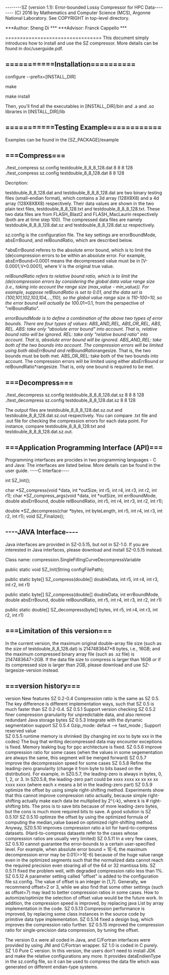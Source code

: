 --------SZ (version 1.1): Error-bounded Lossy Compressor for HPC Data--------
 (C) 2016 by Mathematics and Computer Science (MCS), Argonne National Laboratory.
       See COPYRIGHT in top-level directory.

***Author: Sheng Di ***
***Advisor: Franck Cappello ***

=================================
This document simply introduces how to install and use the SZ compressor. More details can be found in doc/userguide.pdf.

===========Installation==========
---------------------------------
configure --prefix=[INSTALL_DIR]

make

make install

Then, you'll find all the executables in [INSTALL_DIR]/bin and .a and .so libraries in [INSTALL_DIR]/lib

===========Testing Example============
--------------------------------------

Examples can be found in the [SZ_PACKAGE]/example

===Compress===
--------------
./test_compress sz.config testdouble_8_8_8_128.dat 8 8 8 128
./test_compress sz.config testdouble_8_8_128.dat 8 8 128

Decription: 

testdouble_8_8_128.dat and testdouble_8_8_8_128.dat are two binary testing files (small-endian format), which contains a 3d array (128X8X8) and a 4d array (128X8X8X8) respectively. Their data values are shown in the two plain text files, testdouble_8_8_128.txt and testdouble_8_8_8_128.txt. These two data files are from FLASH_Blast2 and FLASH_MacLaurin respectively (both are at time step 100). The compressed data files are namely testdouble_8_8_8_128.dat.sz and testdouble_8_8_128.dat.sz respectively.

sz.config is the configuration file. The key settings are errorBoundMode, absErrBound, and relBoundRatio, which are described below.

*absErrBound referes to the absolute error bound, which is to limit the (de)compression errors to be within an absolute error. For example, absErrBound=0.0001 means the decompressed value must be in [V-0.0001,V+0.0001], where V is the original true value.

*relBoundRatio refers to relative bound ratio, which is to limit the (de)compression errors by considering the global data value range size (i.e., taking into account the range size (max_value - min_value)). For example, suppose relBoundRatio is set to 0.01, and the data set is {100,101,102,103,104,...,110}, so the global value range size is 110-100=10, so the error bound will actually be 10*0.01=0.1, from the perspective of "relBoundRatio".

*errorBoundMode is to define a combination of the above two types of error bounds. There are four types of values: ABS_AND_REL, ABS_OR_REL, ABS, REL.
	ABS: take only "absolute error bound" into account. That is, relative bound ratio will be ignored.
	REL: take only "relative bound ratio" into account. That is, absolute error bound will be ignored. 
	ABS_AND_REL: take both of the two bounds into account. The compression errors will be limited using both absErrBound and relBoundRatio*rangesize. That is, the two bounds must be both met.
	ABS_OR_REL: take both of the two bounds into account. The compression errors will be limited using either absErrBound or relBoundRatio*rangesize. That is, only one bound is required to be met.

===Decompress===
----------------
./test_decompress sz.config testdouble_8_8_8_128.dat.sz 8 8 8 128
./test_decompress sz.config testdouble_8_8_128.dat.sz 8 8 128

The output files are testdouble_8_8_8_128.dat.sz.out and testdouble_8_8_128.dat.sz.out respectively. You can compare .txt file and .out file for checking the compression errors for each data point. For instance, compare testdouble_8_8_8_128.txt and testdouble_8_8_8_128.dat.sz.out.

===Application Programming Interface (API)===
---------------------------------------------
Programming interfaces are procides in two programming languages - C and Java: 
The interfaces are listed below. More details can be found in the user guide. 
----C Interface----

int SZ_Init();

char *SZ_compress(void *data, int *outSize, int r5, int r4, int r3, int r2, int r1);
char *SZ_compress_args(void *data, int *outSize, int errBoundMode, double absErrBound, double relBoundRatio, int r5, int r4, int r3, int r2, int r1);

double *SZ_decompress(char *bytes, int byteLength, int r5, int r4, int r3, int r2, int r1);
void SZ_Finalize();

----JAVA Interface----
----------------------
Java interfaces are provided in SZ-0.5.15, but not in SZ-1.0. If you are interested in Java interfaces, please download and install SZ-0.5.15 instead.

Class name: compression.SingleFillingCurveDecompressVariable

public static void SZ_Init(String configFilePath);

public static byte[] SZ_compress(double[] doubleData, int r5, int r4, int r3, int r2, int r1)

public static byte[] SZ_compress(double[] doubleData, int errBoundMode, double absErrBound, double relBoundRatio, 
			int r5, int r4, int r3, int r2, int r1)

public static double[] SZ_decompress(byte[] bytes, int r5, int r4, int r3, int r2, int r1)

===Limitation of this version===
--------------------------------
In the current version, the maximum original double-array file size (such as the size of testdouble_8_8_128.dat) is 2147483647*8 bytes, i.e., 16GB; and the maximum compressed binary array file (such as .sz file) is 2147483647=2GB. If the data file size to compress is larger than 16GB or if its compressed size is larger than 2GB, please download and use SZ-largesize-version instead. 

===version history===
---------------------
version		New features
SZ 0.2-0.4	Compression ratio is the same as SZ 0.5. The key difference is different implementation ways, such that SZ 0.5 is much faster than SZ 0.2-0.4.
SZ 0.5.1	Support version checking
SZ 0.5.2	finer compression granularity for unpredictable data, and also remove redundant Java storage bytes
SZ 0.5.3 	Integrate with the dynamic segmentation support
SZ 0.5.4	Gzip_mode: defaut --> fast_mode ; Support reserved value	
SZ 0.5.5	runtime memory is shrinked (by changing int xxx to byte xxx in the codes)
		The bug that writing decompressed data may encounter exceptions is fixed.
		Memory leaking bug for ppc architecture is fixed.
SZ 0.5.6	improve compression ratio for some cases (when the values in some segementation are always the same, this segment will be merged forward)
SZ 0.5.7	improve the decompression speed for some cases
SZ 0.5.8	Refine the leading-zero granularity (change it from byte to bits based on the distribution). For example, in SZ0.5.7, the leading-zero is always in bytes, 0, 1, 2, or 3. In SZ0.5.8, the leading-zero part could be xxxx xxxx xx xx xx xx xxxx xxxx (where each x means a bit in the leading-zero part)
SZ 0.5.9	optimize the offset by using simple right-shifting method. Experiments show that this cannot improve compression ratio actually, because simple right-shifting actually make each data be multiplied by 2^{-k}, where k is # right-shifting bits. The pros is to save bits because of more leading-zero bytes, but the cons is much more required bits to save. A good solution is SZ 0.5.10!
SZ 0.5.10	optimze the offset by using the optimized formula of computing the median_value based on optimized right-shifting method. Anyway, SZ0.5.10 improves compression ratio a lot for hard-to-compress datasets. (Hard-to-compress datasets refer to the cases whose compression ratios are usually very limited)
SZ 0.5.11	In a very few cases, SZ 0.5.10 cannot guarantee the error-bounds to a certain user-specified level. For example, when absolute error bound = 1E-6, the maximum decompression error may be 0.01(>>1E-6) because of the huge value range even in the optimized segments such that the normalized data cannot reach the required precision even stoaring all of the 64 or 32 mantissa bits. SZ 0.5.11 fixed the problem well, with degraded compression ratio less than 1%.
SZ 0.5.12 	A parameter setting called "offset" is added to the configuration file sz.config. The value of offset is an integer in [1,7]. Generally, we recommend offset=2 or 3, while we also find that some other settings (such as offset=7) may lead to better compression ratios in some cases. How to automize/optimize the selection of offset value would be the future work. In addition, the compression speed is improved, by replacing java List by array implementation in the code.
SZ 0.5.13	Compression performance is improved, by replacing some class instances in the source code by primitive data type implementation.
SZ 0.5.14 	fixed a design bug, which improves the compression ratio further.
SZ 0.5.15	improved the compression ratio for single-precision data compression, by tuning the offset.

The version 0.x were all coded in Java, and C/Fortran interfaces were provided by using JNI and C/Fortran wrapper. SZ 1.0 is coded in C purely.
SZ 1.0		Pure C version. In this version, the users don't need to install JDK and make the relative configurations any more. It provides dataEndienType in the sz.config 		file, so it can be used to compress the data file which was generated on different endian-type systems.
